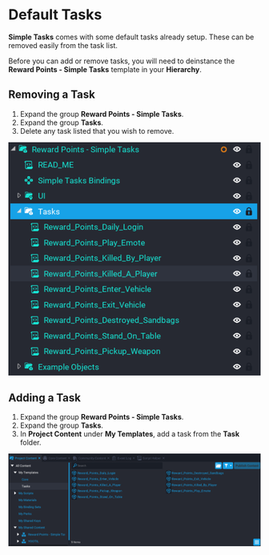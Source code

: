 # Default Tasks

**Simple Tasks** comes with some default tasks already setup. These can be removed easily from the task list.

Before you can add or remove tasks, you will need to deinstance the **Reward Points - Simple Tasks** template in your **Hierarchy**.

## Removing a Task

1. Expand the group **Reward Points - Simple Tasks**.
2. Expand the group **Tasks**.
3. Delete any task listed that you wish to remove.

![Screenshot](../images/3.png)

## Adding a Task

1. Expand the group **Reward Points - Simple Tasks**.
2. Expand the group **Tasks**.
3. In **Project Content** under **My Templates**, add a task from the **Task** folder.

![Screenshot](../images/4.png)
